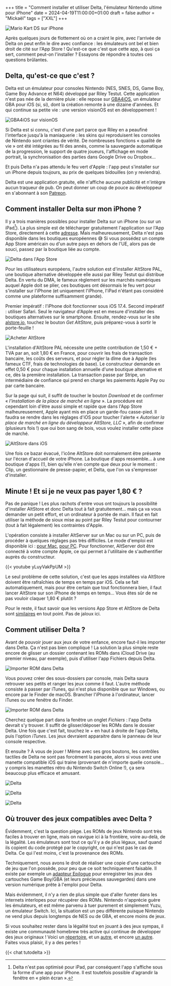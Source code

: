 +++
title = "Comment installer et utiliser Delta, l'émulateur Nintendo ultime pour iPhone"
date = 2024-04-19T11:00:00+01:00
draft = false
author = "Mickaël"
tags = ["XXL"]
+++ 

![Mario Kart DS sur iPhone](Delta.jpg "Ceci est vraiment possible sur votre iPhone !") 

Après quelques jours de flottement où on a craint le pire, avec l'arrivée de Delta on peut enfin le dire avec confiance : les émulateurs ont bel et bien droit de cité sur l'App Store ! Qu'est-ce que c'est que cette app, à quoi ça sert, comment peut-on l'installer ? Essayons de répondre à toutes ces questions brûlantes.

## Delta, qu'est-ce que c'est ?

Delta est un émulateur pour consoles Nintendo (NES, SNES, DS, Game Boy, Game Boy Advance et N64) développé par Riley Testut. Cette application n'est pas née de la dernière pluie : elle repose sur [GBA4iOS](http://www.gba4iosapp.com), un émulateur GBA pour iOS (si, si), dont la création remonte à une dizaine d'années. Et qui continue sa petite vie : une version visionOS est en développement !

![GBA4iOS sur visionOS](GBA4iOS.jpg "GBA4iOS dans visionOS : enfin une app utile pour le Vision Pro !") 

Si Delta est si connu, c'est d'une part parce que Riley en a peaufiné l'interface jusqu'à la maniaquerie : les skins qui reproduisent les consoles de Nintendo sont criantes de vérité. De nombreuses fonctions « qualité de vie » ont été intégrées au fil des annés, comme la sauvegarde automatique de la progression, le support de quatre joueurs, l'affichage en mode portrait, la synchronisation des parties dans Google Drive ou Dropbox… 

Et puis Delta n'a pas attendu le feu vert d'Apple : l'app peut s'installer sur un iPhone depuis toujours, au prix de quelques bidouilles (on y reviendra). 

Delta est une application gratuite, elle n'affiche aucune publicité et n'intègre aucun traqueur de pub. On peut donner un coup de pouce au développeur en s'abonnant à son [Patreon](https://www.patreon.com/rileyshane).

## Comment installer Delta sur mon iPhone ?

Il y a trois manières possibles pour installer Delta sur un iPhone (ou sur un iPad[^1]). La plus simple est de télécharger gratuitement l'application sur l'App Store, directement à cette [adresse](https://apps.apple.com/app/delta-game-emulator/id1048524688). Mais malheureusement, Delta n'est pas disponible dans les boutiques européennes 😅 Si vous possédez un compte App Store américain ou d'un autre pays en dehors de l'UE, alors pas de souci, passez par la boutique liée au compte.

![Delta dans l'App Store](AltStore.jpg "On ne pensait jamais voir un jour Delta dans l'App Store et pourtant, c'est fait ! Observez sur la deuxième capture l'absence de traqueurs.") 

Pour les utilisateurs européens, l'autre solution est d'installer AltStore PAL, une boutique alternative développée elle aussi par Riley Testut qui distribue Delta. En vertu du DMA, le fameux règlement sur les marchés numériques auquel Apple doit se plier, ces boutiques ont désormais le feu vert pour s'installer sur l'iPhone (et uniquement l'iPhone, l'iPad n'étant pas considéré comme une plateforme suffisamment grande).

Premier impératif : l'iPhone doit fonctionner sous iOS 17.4. Second impératif : utiliser Safari. Seul le navigateur d'Apple est en mesure d'installer des boutiques alternatives sur le smartphone. Ensuite, rendez-vous sur le site [alstore.io](https://altstore.io/), touchez le bouton *Get AltStore*, puis préparez-vous à sortir le porte-feuille !

![Acheter AltStore](process1.jpg "Rendez-vous sur https://altstore.io/") 

L'installation d'AltStore PAL nécessite une petite contribution de 1,50 € + TVA par an, soit 1,80 € en France, pour couvrir les frais de transaction bancaire, les coûts des serveurs, et pour régler la dîme due à Apple (les fameux CTF, frais de technologies de base). Le constructeur demande en effet 0,50 € pour chaque installation annuelle d'une boutique alternative et ce, dès la première installation. La transaction passe par Stripe, un intermédiaire de confiance qui prend en charge les paiements Apple Pay ou par carte bancaire.

Sur la page qui suit, il suffit de toucher le bouton *Download* et de confirmer « *l'installation de la place de marché en ligne* ». La procédure est cependant loin d'être aussi simple et rapide que dans l'App Store malheureusement, Apple ayant mis en place un garde-fou casse-pied. Il faudra se rendre dans les réglages d'iOS pour toucher l'alerte « *Autoriser la place de marché en ligne du développeur AltStore, LLC* », afin de confirmer (plusieurs fois !) que oui bon sang de bois, vous voulez installer cette place de marché.

![AltStore dans iOS](AltStore-iOS.jpg "Et voilà AltStore dans toute sa splendeur.") 

Une fois ce bazar évacué, l'icône AltStore doit normalement être présente sur l'écran d'accueil de votre iPhone. La boutique d'apps ressemble… à une boutique d'apps (!), bien qu'elle n'en compte que deux pour le moment : Clip, un gestionnaire de presse-papier, et Delta, que l'on va s'empresser d'installer.

## Minute ! Et si je ne veux pas payer 1,80 € ?

Pas de panique ! Les plus rachots d'entre vous ont toujours la possibilité d'installer AltStore et donc Delta tout à fait gratuitement… mais ça va vous demander un petit effort, et un ordinateur à portée de main. Il faut en fait utiliser la méthode de sioux mise au point par Riley Testut pour contourner (tout à fait légalement) les contraintes d'Apple.

L'opération consiste à installer AltServer sur un Mac ou sur un PC, puis de procéder à quelques réglages pas très difficiles. Le mode d'emploi est disponible ici : [pour Mac](https://faq.altstore.io/getting-started/how-to-install-altstore-macos), [pour PC](https://faq.altstore.io/getting-started/how-to-install-altstore-windows). Pour fonctionner, AltServer doit être connecté à votre compte Apple, ce qui permet à l'utilitaire de s'authentifier auprès du constructeur.

{{< youtube yLuyVakPpUM >}} 

Le seul problème de cette solution, c'est que les apps installées via AltStore doivent être rafraîchies de temps en temps par iOS. Cela se fait automatiquement, mais pour être certain que tout fonctionnera bien, il faut lancer AltStore sur son iPhone de temps en temps… Vous êtes sûr de ne pas vouloir claquer 1,80 € plutôt ?

Pour le reste, il faut savoir que les versions App Store et AltStore de Delta sont [similaires](https://mastodon.social/@rileytestut/112294167934634015) en tout point. Pas de jaloux ici.

## Comment utiliser Delta ?

Avant de pouvoir jouer aux jeux de votre enfance, encore faut-il les importer dans Delta. Ça n'est pas bien compliqué ! La solution la plus simple reste encore de glisser un dossier contenant les ROMs dans iCloud Drive (au premier niveau, par exemple), puis d'utiliser l'app Fichiers depuis Delta.

![Importer ROM dans Delta](Delta1.jpg "Touchez le + en haut à droite, puis l'option Files qui va lancer l'explorateur de l'app Fichiers.") 

Vous pouvez créer des sous-dossiers par console, mais Delta saura retrouver ses petits et ranger les jeux comme il faut. L'autre méthode consiste à passer par iTunes, qui n'est plus disponible que sur Windows, ou encore par le Finder de macOS. Brancher l'iPhone à l'ordinateur, lancer iTunes ou une fenêtre du Finder.

![Importer ROM dans Delta](Delta2.jpg "L'importation de ROMs dans Delta avec le Finder de macOS.") 

Cherchez quelque part dans la fenêtre un onglet *Fichiers* : l'app Delta devrait s'y trouver. Il suffit de glisser/déposer les ROMs dans le dossier Delta. Une fois que c'est fait, touchez le + en haut à droite de l'app Delta, puis l'option *iTunes*. Les jeux devraient apparaitre dans le panneau de leur console respective.

Et ensuite ? À vous de jouer ! Même avec ses gros boutons, les contrôles tactiles de Delta ne sont pas forcément la panacée, alors si vous avez une manette compatible iOS qui traine (provenant de n'importe quelle console… y compris les manettes rétro du Nintendo Switch Online !), ça sera beaucoup plus efficace et amusant.

![Delta](Delta3.jpg "Delta version Game Boy et SNES.") 

![Delta](Delta4.jpg "Delta version GBA et DS.") 

![Delta](Delta8.jpg "Ça marche aussi à l'horizontal !") 

## Où trouver des jeux compatibles avec Delta ?

Évidemment, c'est la question piège. Les ROMs de jeux Nintendo sont très faciles à trouver en ligne, mais on navigue ici à la frontière, voire au-delà, de la légalité. Les émulateurs sont tout ce qu'il y a de plus légaux, sauf quand ils copient du code protégé par le copyright, ce qui n'est pas le cas de Delta. Ce qui l'est moins, c'est la provenance des ROMs.

Techniquement, nous avons le droit de réaliser une copie d'une cartouche de jeu que l'on possède, pour peu que ce soit techniquement faisable. Il existe par exemple un [adapteur Epilogue](https://www.epilogue.co) pour enregistrer les jeux des cartouches Game Boy/GBA (et leurs précieuses sauvegardes) dans une version numérique prête à l'emploi pour Delta.

Mais évidemment, il n'y a rien de plus simple que d'aller fureter dans les internets interlopes pour récupérer des ROMs. Nintendo n'apprécie guère les émulateurs, et est même parvenu à tuer purement et simplement Yuzu, un émulateur Switch. Ici, la situation est un peu différente puisque Nintendo ne vend plus depuis longtemps de NES ou de GBA, et encore moins de jeux.

Si vous souhaitez rester dans la légalité tout en jouant à des jeux sympas, il existe une communauté homebrew très active qui continue de développer des jeux originaux ! Voici un [répertoire](https://itch.io/c/577395/game-boy-homebrew-games), et un [autre](https://hh.gbdev.io), et encore [un autre](https://snescentral.com/homebrew.php). Faites vous plaisir, il y a des perles !

[^1]: Delta n'est pas optimisé pour iPad, par conséquent l'app s'affiche sous la forme d'une app pour iPhone. Il est toutefois possible d'agrandir la fenêtre en « plein écran ».

{{< chat tutodelta >}}
